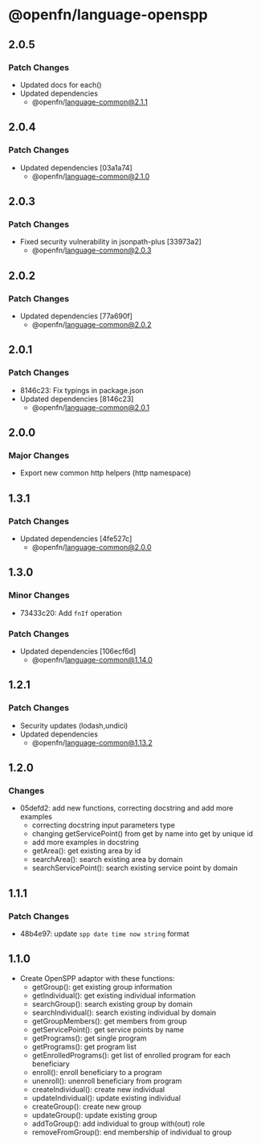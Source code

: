 # @openfn/language-openspp

## 2.0.5

### Patch Changes

- Updated docs for each()
- Updated dependencies
  - @openfn/language-common@2.1.1

## 2.0.4

### Patch Changes

- Updated dependencies [03a1a74]
  - @openfn/language-common@2.1.0

## 2.0.3

### Patch Changes

- Fixed security vulnerability in jsonpath-plus [33973a2]
  - @openfn/language-common@2.0.3

## 2.0.2

### Patch Changes

- Updated dependencies [77a690f]
  - @openfn/language-common@2.0.2

## 2.0.1

### Patch Changes

- 8146c23: Fix typings in package.json
- Updated dependencies [8146c23]
  - @openfn/language-common@2.0.1

## 2.0.0

### Major Changes

- Export new common http helpers (http namespace)

## 1.3.1

### Patch Changes

- Updated dependencies [4fe527c]
  - @openfn/language-common@2.0.0

## 1.3.0

### Minor Changes

- 73433c20: Add `fnIf` operation

### Patch Changes

- Updated dependencies [106ecf6d]
  - @openfn/language-common@1.14.0

## 1.2.1

### Patch Changes

- Security updates (lodash,undici)
- Updated dependencies
  - @openfn/language-common@1.13.2

## 1.2.0

### Changes

- 05defd2: add new functions, correcting docstring and add more examples
  - correcting docstring input parameters type
  - changing getServicePoint() from get by name into get by unique id
  - add more examples in docstring
  - getArea(): get existing area by id
  - searchArea(): search existing area by domain
  - searchServicePoint(): search existing service point by domain

## 1.1.1

### Patch Changes

- 48b4e97: update `spp date time now string` format

## 1.1.0

- Create OpenSPP adaptor with these functions:
  - getGroup(): get existing group information
  - getIndividual(): get existing individual information
  - searchGroup(): search existing group by domain
  - searchIndividual(): search existing individual by domain
  - getGroupMembers(): get members from group
  - getServicePoint(): get service points by name
  - getPrograms(): get single program
  - getPrograms(): get program list
  - getEnrolledPrograms(): get list of enrolled program for each beneficiary
  - enroll(): enroll beneficiary to a program
  - unenroll(): unenroll beneficiary from program
  - createIndividual(): create new individual
  - updateIndividual(): update existing individual
  - createGroup(): create new group
  - updateGroup(): update existing group
  - addToGroup(): add individual to group with(out) role
  - removeFromGroup(): end membership of individual to group
